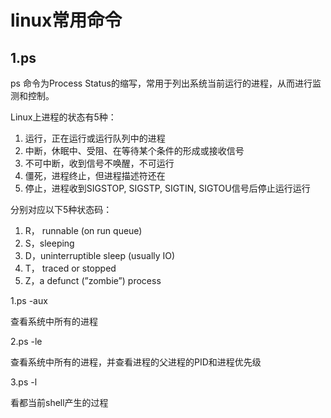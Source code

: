# linux常用命令

## 1.ps

ps 命令为Process Status的缩写，常用于列出系统当前运行的进程，从而进行监测和控制。

Linux上进程的状态有5种：

1. 运行，正在运行或运行队列中的进程
2. 中断，休眠中、受阻、在等待某个条件的形成或接收信号
3. 不可中断，收到信号不唤醒，不可运行
4. 僵死，进程终止，但进程描述符还在
5. 停止，进程收到SIGSTOP, SIGSTP, SIGTIN, SIGTOU信号后停止运行运行

分别对应以下5种状态码：

1. R， runnable (on run queue)
2. S，sleeping
3. D，uninterruptible sleep (usually IO)
4. T， traced or stopped
5. Z，a defunct (”zombie”) process

1.ps -aux

查看系统中所有的进程

2.ps -le

查看系统中所有的进程，并查看进程的父进程的PID和进程优先级

3.ps -l

看都当前shell产生的过程







